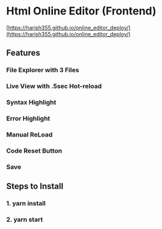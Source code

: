 # Html Online Editor (Frontend)
[https://harish355.github.io/online_editor_deploy/](https://harish355.github.io/online_editor_deploy/)

## Features
### File Explorer with 3 Files
### Live View with .5sec Hot-reload
### Syntax Highlight
### Error Highlight
### Manual ReLoad 
### Code Reset Button
### Save

## Steps to Install
### 1. yarn install
### 2. yarn start
